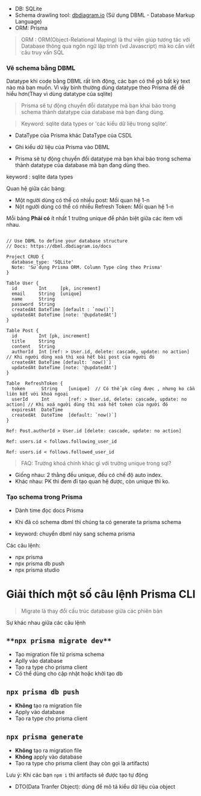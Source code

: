 
- DB: SQLite
- Schema drawling tool: [dbdiagram.io](https://dbdiagram.io) (Sử dụng DBML - Database Markup Language)
- ORM: Prisma

> ORM : ORM(Object-Relational Maping) là thư viện giúp tương tác với Database thông qua ngôn ngữ lập trình (vd Javascript) mà ko cần viết câu truy vấn SQL

### Vẽ schema bằng DBML

Datatype khi code bằng DBML rất linh động, các bạn có thể gõ bất kỳ text nào mà bạn muốn. Vì vậy bình thường
dùng datatype theo Prisma để dễ hiểu hơn(Thay vì dùng datatype của sqlite)

> Prisma sẽ tự động chuyển đỗi datatype mà bạn khai báo trong schema thành datatype của database mà bạn đang dùng.

> Keyword: sqlite data types or 'các kiểu dữ liệu trong sqlite'.

<!-- Note Prisma -->

- DataType của Prisma khác DataType của CSDL

- Ghi kiểu dữ liệu của Prisma vào DBML

- Prisma sẽ tự động chuyển đổi datatype mà bạn khai báo trong schema thành datatype của database mà bạn đang dùng theo.

keyword : sqlite data types

Quan hệ giữa các bảng:

- Một người dùng có thể có nhiều post: Mối quan hệ 1-n
- Nột người dùng có thể có nhiều Refresh Token: Mối quan hệ 1-n

Mỗi bảng **Phải có** ít nhất 1 trường unique để phân biệt giữa các item với nhau.

```dbml

// Use DBML to define your database structure
// Docs: https://dbml.dbdiagram.io/docs

Project CRUD {
  database_type: 'SQLite'
  Note: 'Sử dụng Prisma ORM. Column Type cũng theo Prisma'
}

Table User {
  id        Int     [pk, increment]
  email     String  [unique]
  name      String
  password  String
  createdAt DateTime [default : `now()`]
  updatedAt DateTime [note: '@updatedAt']
}

Table Post {
  id        Int [pk, increment]
  title     String
  content   String
  authorId  Int [ref: > User.id, delete: cascade, update: no action] // Khi người dùng xoá thì xoá hết bài post của người đó
  createdAt DateTime [default: `now()`]
  updatedAt DateTime [note: '@updatedAt']
}

Table  RefreshToken {
  token      String    [unique]  // Có thể pk cũng được , nhưng ko cần liên kết với khoá ngoại
  userId     Int       [ref: > User.id, delete: cascade, update: no action] // Khi xoá người dùng thì xoá hết token của người đó
  expiresAt  DateTime
  createdAt  DateTime  [default: `now()`]
}

Ref: Post.authorId > User.id [delete: cascade, update: no action]

Ref: users.id < follows.following_user_id

Ref: users.id < follows.followed_user_id
```

> FAQ: Trường khoá chính khác gì với trường unique trong sql?
+ Giống nhau: 2 thằng đều unique, đều có chế độ auto index.
+ Khác nhau: PK thì đem đi tạo quan hệ được, còn unique thì ko.

### Tạo schema trong Prisma

- Dành time đọc docs Prisma

- Khi đã có schema dbml thì chúng ta có generate ta prisma schema

- keyword: chuyển dbml này sang schema prisma

Các câu lệnh:
- npx prisma
- npx prisma db push
- npx prisma studio

# Giải thích một số câu lệnh Prisma CLI
> Migrate là thay đổi cấu trúc database giữa các phiên bản

Sự khác nhau giữa các câu lệnh

## `**npx prisma migrate dev**`

 - Tạo migration file từ prisma schema
 - Aplly vào database
 - Tạo ra type cho prisma client
 - Có thể dùng cho cập nhật hoặc khởi tạo db

## `npx prisma db push`

- **Không** tạo ra migration file
- Apply vào database
- Tạo ra type cho prisma client

## `npx prisma generate`

- **Không** tạo ra migration file
- **Không** apply vào database
- Tạo ra type cho prisma client (hay còn gọi là artifacts)

Lưu ý:
Khi các bạn `npm i` thì artifacts sẽ được tạo tự động


- DTO(Data Tranfer Object): dùng để mô tả kiểu dữ liệu của  object